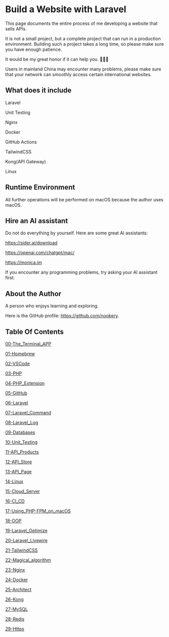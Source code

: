 # Build a Website with Laravel

This page documents the entire process of me developing a website that sells APIs.

It is not a small project, but a complete project that can run in a production environment. Building such a project takes a long time, so please make sure you have enough patience.

It would be my great honor if it can help you. 🎉🎉🎉

Users in mainland China may encounter many problems, please make sure that your network can smoothly access certain international websites.

## What does it include

Laravel

Unit Testing

Nginx

Docker

GitHub Actions

TailwindCSS

Kong(API Gateway)

Linux

## Runtime Environment

All further operations will be performed on macOS because the author uses macOS.

## Hire an AI assistant

Do not do everything by yourself. Here are some great AI assistants:

https://sider.ai/download

https://openai.com/chatgpt/mac/

https://monica.im

If you encounter any programming problems, try asking your AI assistant first.

## About the Author

A person who enjoys learning and exploring.

Here is the GitHub profile: https://github.com/nookery.

## Table Of Contents

[00-The_Terminal_APP](./00-The_Terminal_APP.md)

[01-Homebrew](./01-Homebrew.md)

[02-VSCode](./02-VSCode.md)

[03-PHP](./03-PHP.md)

[04-PHP_Extension](./04-PHP_Extension.md)

[05-GitHub](./05-GitHub.md)

[06-Laravel](./06-Laravel.md)

[07-Laravel_Command](./07-Laravel_Command.md)

[08-Laravel_Log](./08-Laravel_Log.md)

[09-Databases](./09-Databases.md)

[10-Unit_Testing](./10-Unit_Testing.md)

[11-API_Products](./11-API_Products.md)

[12-API_Store](./12-API_Store.md)

[13-API_Page](./13-API_Page.md)

[14-Linux](./14-Linux.md)

[15-Cloud_Server](./15-Cloud_Server.md)

[16-CI_CD](./16-CI_CD.md)

[17-Using_PHP-FPM_on_macOS](./17-Using_PHP-FPM_on_macOS.md)

[18-OOP](./18-OOP.md)

[19-Laravel_Optimize](./19-Laravel_Optimize.md)

[20-Laravel_Livewire](./20-Laravel_Livewire.md)

[21-TailwindCSS](./21-TailwindCSS.md)

[22-Magical_algorithm](./22-Magical_algorithm.md)

[23-Nginx](./23-Nginx.md)

[24-Docker](./24-Docker.md)

[25-Architect](./25-Architect.md)

[26-Kong](./26-Kong.md)

[27-MySQL](./27-MySQL.md)

[28-Redis](./28-Redis.md)

[29-Https](./29-Https.md)